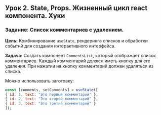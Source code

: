 ## Урок 2. State, Props. Жизненный цикл react компонента. Хуки

### Задание: Список комментариев с удалением.

**Цель:** Комбинирование `useState`, рендеринга списков и обработки событий для создания интерактивного интерфейса.

**Задача:** Создать компонент `CommentsList`, который отображает список комментариев. Каждый комментарий должен иметь кнопку для его удаления. При нажатии на кнопку комментарий должен удаляться из списка.

Можно использовать заготовку:
``` javascript
const [comments, setComments] = useState([
{ id: 1, text: "Это первый комментарий" },
{ id: 2, text: "Это второй комментарий" },
{ id: 3, text: "Это третий комментарий" }
]);
```